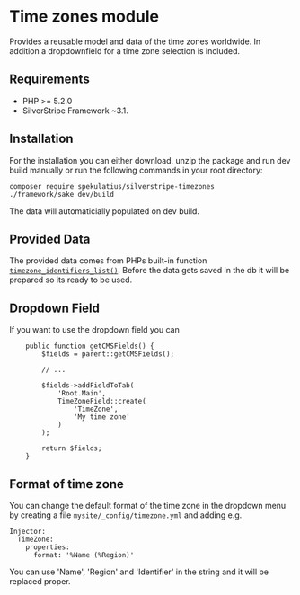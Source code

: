 # Time zones module

Provides a reusable model and data of the time zones worldwide. In addition a dropdownfield for a time zone selection is included.

## Requirements

* PHP >= 5.2.0
* SilverStripe Framework ~3.1.

## Installation

For the installation you can either download, unzip the package and run dev build manually or run the following commands in your root directory:

```
composer require spekulatius/silverstripe-timezones
./framework/sake dev/build
```

The data will automaticially populated on dev build.

## Provided Data

The provided data comes from PHPs built-in function [`timezone_identifiers_list()`](http://php.net/DateTimeZone.listIdentifiers). Before the data gets saved in the db it will be prepared so its ready to be used.

## Dropdown Field

If you want to use the dropdown field you can

```
	public function getCMSFields() {
		$fields = parent::getCMSFields();

		// ...

		$fields->addFieldToTab(
			'Root.Main',
			TimeZoneField::create(
				'TimeZone',
				'My time zone'
			)
		);

		return $fields;
	}
```

## Format of time zone

You can change the default format of the time zone in the dropdown menu by creating a file `mysite/_config/timezone.yml` and adding e.g.

```
Injector:
  TimeZone:
    properties:
      format: '%Name (%Region)'
```

You can use 'Name', 'Region' and 'Identifier' in the string and it will be replaced proper.
